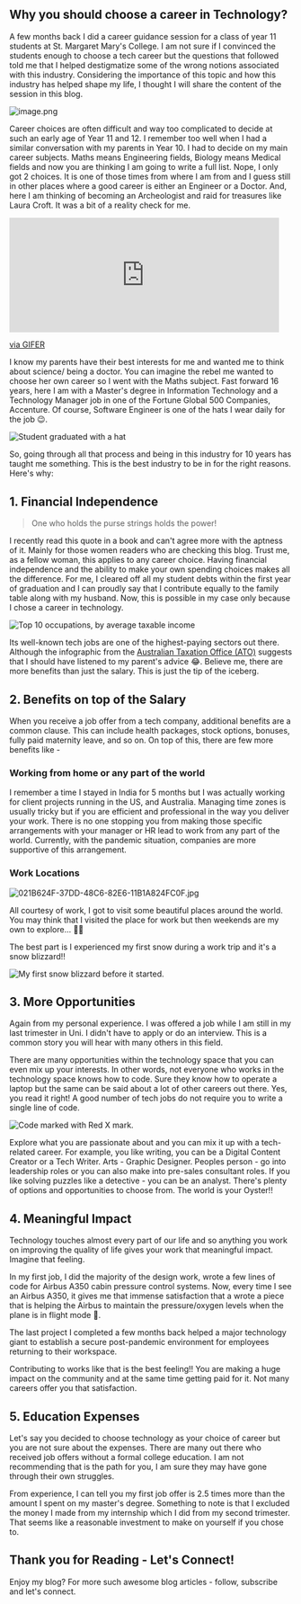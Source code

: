 ## Why you should choose a career in Technology?

A few months back I did a career guidance session for a class of year 11 students at St. Margaret Mary's College. I am not sure if I convinced the students enough to choose a tech career but the questions that followed told me that I helped destigmatize some of the wrong notions associated with this industry. Considering the importance of this topic and how this industry has helped shape my life, I thought I will share the content of the session in this blog. 

![image.png](https://cdn.hashnode.com/res/hashnode/image/upload/v1622235559204/WtKucnYTD.png)

Career choices are often difficult and way too complicated to decide at such an early age of Year 11 and 12. I remember too well when I had a similar conversation with my parents in Year 10. I had to decide on my main career subjects. Maths means Engineering fields, Biology means Medical fields and now you are thinking I am going to write a full list. Nope, I only got 2 choices. It is one of those times from where I am from and I guess still in other places where a good career is either an Engineer or a Doctor. And, here I am thinking of becoming an Archeologist and raid for treasures like Laura Croft. It was a bit of a reality check for me. 

<iframe src="https://gifer.com/embed/2Y1V" width=480 height=203.520 frameBorder="0" allowFullScreen></iframe><p><a href="https://gifer.com">via GIFER</a></p>

I know my parents have their best interests for me and wanted me to think about science/ being a doctor. You can imagine the rebel me wanted to choose her own career so I went with the Maths subject. Fast forward 16 years, here I am with a Master's degree in Information Technology and a Technology Manager job in one of the Fortune Global 500 Companies, Accenture. Of course, Software Engineer is one of the hats I wear daily for the job 😉. 

![Student graduated with a hat](https://cdn.hashnode.com/res/hashnode/image/upload/v1630613432814/xrpJgHFCo.jpeg)

So, going through all that process and being in this industry for 10 years has taught me something. This is the best industry to be in for the right reasons. Here's why:

## 1. Financial Independence

> One who holds the purse strings holds the power! 

I recently read this quote in a book and can't agree more with the aptness of it. Mainly for those women readers who are checking this blog. Trust me, as a fellow woman, this applies to any career choice. Having financial independence and the ability to make your own spending choices makes all the difference. For me, I cleared off all my student debts within the first year of graduation and I can proudly say that I contribute equally to the family table along with my husband. Now, this is possible in my case only because I chose a career in technology. 

![Top 10 occupations, by average taxable income](https://cdn.hashnode.com/res/hashnode/image/upload/v1630616141596/UzxBFy6Gy.png)

Its well-known tech jobs are one of the highest-paying sectors out there. Although the infographic from the [Australian Taxation Office (ATO)](https://www.ato.gov.au/About-ATO/Research-and-statistics/In-detail/Taxation-statistics/Taxation-statistics-2018-19/?anchor=Individualsstatistics#Chart4Individuals) suggests that I should have listened to my parent's advice 😂. Believe me, there are more benefits than just the salary. This is just the tip of the iceberg. 

## 2. Benefits on top of the Salary

When you receive a job offer from a tech company, additional benefits are a common clause. This can include health packages, stock options, bonuses, fully paid maternity leave, and so on. On top of this, there are few more benefits like -

### Working from home or any part of the world

I remember a time I stayed in India for 5 months but I was actually working for client projects running in the US, and Australia. Managing time zones is usually tricky but if you are efficient and professional in the way you deliver your work. There is no one stopping you from making those specific arrangements with your manager or HR lead to work from any part of the world. Currently, with the pandemic situation, companies are more supportive of this arrangement. 

### Work Locations

![021B624F-37DD-48C6-82E6-11B1A824FC0F.jpg](https://cdn.hashnode.com/res/hashnode/image/upload/v1630697290682/WdMXfvYTw.jpeg)

All courtesy of work, I got to visit some beautiful places around the world. You may think that I visited the place for work but then weekends are my own to explore... 🧗‍♀️

The best part is I experienced my first snow during a work trip and it's a snow blizzard!!

![My first snow blizzard before it started.](https://cdn.hashnode.com/res/hashnode/image/upload/v1630698783864/F2p8A4YcR.gif)

## 3. More Opportunities

Again from my personal experience. I was offered a job while I am still in my last trimester in Uni. I didn't have to apply or do an interview. This is a common story you will hear with many others in this field. 

There are many opportunities within the technology space that you can even mix up your interests. In other words, not everyone who works in the technology space knows how to code. Sure they know how to operate a laptop but the same can be said about a lot of other careers out there. Yes, you read it right! A good number of tech jobs do not require you to write a single line of code. 

![Code marked with Red X mark.](https://cdn.hashnode.com/res/hashnode/image/upload/v1630700320841/muRuBi0rV.jpeg)

Explore what you are passionate about and you can mix it up with a tech-related career. For example, you like writing, you can be a Digital Content Creator or a Tech Writer. Arts - Graphic Designer. Peoples person - go into leadership roles or you can also make into pre-sales consultant roles. If you like solving puzzles like a detective - you can be an analyst. There's plenty of options and opportunities to choose from. The world is your Oyster!! 

## 4. Meaningful Impact

Technology touches almost every part of our life and so anything you work on improving the quality of life gives your work that meaningful impact. Imagine that feeling. 

In my first job, I did the majority of the design work, wrote a few lines of code for Airbus A350 cabin pressure control systems. Now, every time I see an Airbus A350, it gives me that immense satisfaction that a wrote a piece that is helping the Airbus to maintain the pressure/oxygen levels when the plane is in flight mode 🚀.

The last project I completed a few months back helped a major technology giant to establish a secure post-pandemic environment for employees returning to their workspace. 

Contributing to works like that is the best feeling!! You are making a huge impact on the community and at the same time getting paid for it. Not many careers offer you that satisfaction. 

## 5. Education Expenses

Let's say you decided to choose technology as your choice of career but you are not sure about the expenses. There are many out there who received job offers without a formal college education. I am not recommending that is the path for you, I am sure they may have gone through their own struggles. 

From experience, I can tell you my first job offer is 2.5 times more than the amount I spent on my master's degree. Something to note is that I excluded the money I made from my internship which I did from my second trimester. That seems like a reasonable investment to make on yourself if you chose to. 

## Thank you for Reading - Let's Connect!
Enjoy my blog? For more such awesome blog articles - follow, subscribe and let's connect.

